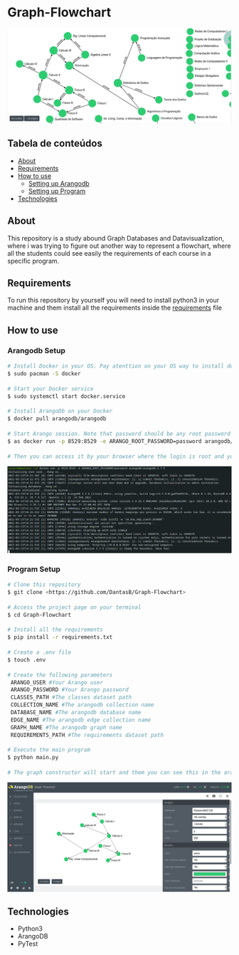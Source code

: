 # Graph-Flowchart

![demonstration](img_src/ecigraphexample.png)

## Tabela de conteúdos

<!--ts-->
   * [About](#about)
   * [Requirements](#requirements)
   * [How to use](#how-to-use)
      * [Setting up Arangodb](#arangodb-setup)    
      * [Setting up Program](#program-setup)
   * [Technologies](#technologies)
<!--te-->

## About

This repository is a study abound Graph Databases and Datavisualization, where i was trying to figure out another way to represent a flowchart, where all the students could see easily the requirements of each course in a specific program.

## Requirements

To run this repository by yourself you will need to install python3 in your machine and them install all the requirements inside the [requirements](requirements.txt) file

## How to use

### Arangodb Setup

```bash
# Install Docker in your OS. Pay atenttion on your OS way to install docker
$ sudo pacman -S docker

# Start your Docker service
$ sudo systemctl start docker.service

# Install ArangoDb on your Docker
$ docker pull arangodb/arangodb

# Start Arango session. Note that password should be any root password
$ as docker run -p 8529:8529 -e ARANGO_ROOT_PASSWORD=password arangodb/arangodb:3.7.9

# Then you can access it by your browser where the login is root and your password is the ARANGO_ROOT_PASSWORD variable
```
![demonstration](img_src/arangosetup.png)

### Program Setup

```bash
# Clone this repository
$ git clone <https://github.com/DantasB/Graph-Flowchart>

# Access the project page on your terminal
$ cd Graph-Flowchart

# Install all the requirements
$ pip install -r requirements.txt

# Create a .env file
$ touch .env  

# Create the following parameters
 ARANGO_USER #Your Arango user
 ARANGO_PASSWORD #Your Arango password
 CLASSES_PATH #The classes dataset path
 COLLECTION_NAME #The arangodb collection name
 DATABASE_NAME #The arangodb database name
 EDGE_NAME #The arangodb edge collection name
 GRAPH_NAME #The arangodb graph name
 REQUIREMENTS_PATH #The requirements dataset path

# Execute the main program
$ python main.py

# The graph constructor will start and them you can see this in the arangodb page
```
![demonstration](img_src/flowchart.png)


## Technologies

* Python3
* ArangoDB
* PyTest
